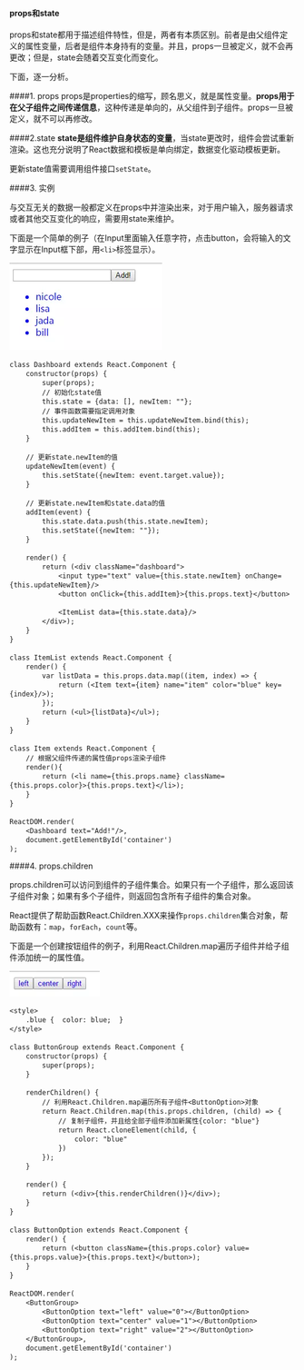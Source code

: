 #### props和state

props和state都用于描述组件特性，但是，两者有本质区别。前者是由父组件定义的属性变量，后者是组件本身持有的变量。并且，props一旦被定义，就不会再更改；但是，state会随着交互变化而变化。

下面，逐一分析。

####1. props
props是properties的缩写，顾名思义，就是属性变量。**props用于在父子组件之间传递信息**，这种传递是单向的，从父组件到子组件。props一旦被定义，就不可以再修改。

####2.state
**state是组件维护自身状态的变量**，当state更改时，组件会尝试重新渲染。这也充分说明了React数据和模板是单向绑定，数据变化驱动模板更新。

更新state值需要调用组件接口```setState```。

####3. 实例

与交互无关的数据一般都定义在props中并渲染出来，对于用户输入，服务器请求或者其他交互变化的响应，需要用state来维护。

下面是一个简单的例子（在Input里面输入任意字符，点击button，会将输入的文字显示在Input框下部，用```<li>```标签显示）。

![](/assets/state-1.webp)

```
class Dashboard extends React.Component {
    constructor(props) {
        super(props);
        // 初始化state值
        this.state = {data: [], newItem: ""};
        // 事件函数需要指定调用对象
        this.updateNewItem = this.updateNewItem.bind(this);
        this.addItem = this.addItem.bind(this);
    }

    // 更新state.newItem的值
    updateNewItem(event) {
        this.setState({newItem: event.target.value});
    }

    // 更新state.newItem和state.data的值
    addItem(event) {
        this.state.data.push(this.state.newItem);
        this.setState({newItem: ""});
    }

    render() {
        return (<div className="dashboard">
            <input type="text" value={this.state.newItem} onChange={this.updateNewItem}/>
            <button onClick={this.addItem}>{this.props.text}</button>

            <ItemList data={this.state.data}/>
        </div>);
    }
}

class ItemList extends React.Component {
    render() {
        var listData = this.props.data.map((item, index) => {
            return (<Item text={item} name="item" color="blue" key={index}/>);
        });
        return (<ul>{listData}</ul>);
    }
}

class Item extends React.Component {
    // 根据父组件传递的属性值props渲染子组件
    render(){
        return (<li name={this.props.name} className={this.props.color}>{this.props.text}</li>);
    }
}

ReactDOM.render(
    <Dashboard text="Add!"/>,
    document.getElementById('container')
);
```

####4. props.children

props.children可以访问到组件的子组件集合。如果只有一个子组件，那么返回该子组件对象；如果有多个子组件，则返回包含所有子组件的集合对象。

React提供了帮助函数React.Children.XXX来操作```props.children```集合对象，帮助函数有：```map```，```forEach```，```count```等。

下面是一个创建按钮组件的例子，利用React.Children.map遍历子组件并给子组件添加统一的属性值。

![](/assets/state-2.webp)

```
<style>
    .blue {  color: blue;  }
</style>

class ButtonGroup extends React.Component {
    constructor(props) {
        super(props);
    }

    renderChildren() {
        // 利用React.Children.map遍历所有子组件<ButtonOption>对象
        return React.Children.map(this.props.children, (child) => {
            // 复制子组件，并且给全部子组件添加新属性{color: "blue"}
            return React.cloneElement(child, {
                color: "blue"
            })
        });
    }

    render() {
        return (<div>{this.renderChildren()}</div>);
    }
}

class ButtonOption extends React.Component {
    render() {
        return (<button className={this.props.color} value={this.props.value}>{this.props.text}</button>);
    }
}

ReactDOM.render(
    <ButtonGroup>
        <ButtonOption text="left" value="0"></ButtonOption>
        <ButtonOption text="center" value="1"></ButtonOption>
        <ButtonOption text="right" value="2"></ButtonOption>
    </ButtonGroup>,
    document.getElementById('container')
);
```